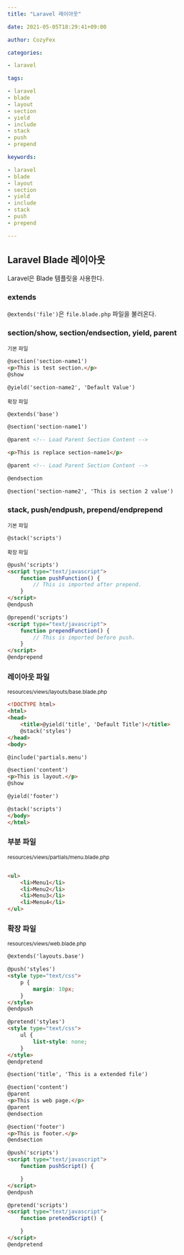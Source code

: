 ```yaml
---
title: "Laravel 레이아웃"

date: 2021-05-05T18:29:41+09:00

author: CozyFex

categories:

- laravel

tags:

- laravel
- blade
- layout
- section
- yield
- include
- stack
- push
- prepend

keywords:

- laravel
- blade
- layout
- section
- yield
- include
- stack
- push
- prepend

---
```


## Laravel Blade 레이아웃

Laravel은 Blade 템플릿을 사용한다.

### extends

`@extends('file')`은 `file.blade.php` 파일을 불러온다.

### section/show, section/endsection, yield, parent

<sub>기본 파일</sub>

```html
@section('section-name1')
<p>This is test section.</p>
@show

@yield('section-name2', 'Default Value')
```

<sub>확장 파일</sub>

```html
@extends('base')

@section('section-name1')

@parent <!-- Load Parent Section Content -->

<p>This is replace section-name1</p>

@parent <!-- Load Parent Section Content -->

@endsection

@section('section-name2', 'This is section 2 value')
```

### stack, push/endpush, prepend/endprepend

<sub>기본 파일</sub>

```html
@stack('scripts')
```

<sub>확장 파일</sub>

```html
@push('scripts')
<script type="text/javascript">
    function pushFunction() {
        // This is imported after prepend.
    }
</script>
@endpush

@prepend('scripts')
<script type="text/javascript">
    function prependFunction() {
        // This is imported before push.
    }
</script>
@endprepend
```

### 레이아웃 파일

<sub>resources/views/layouts/base.blade.php</sub>

```html
<!DOCTYPE html>
<html>
<head>
    <title>@yield('title', 'Default Title')</title>
    @stack('styles')
</head>
<body>

@include('partials.menu')

@section('content')
<p>This is layout.</p>
@show

@yield('footer')

@stack('scripts')
</body>
</html>
```

### 부분 파일

<sub>resources/views/partials/menu.blade.php</sub>

```html

<ul>
    <li>Menu1</li>
    <li>Menu2</li>
    <li>Menu3</li>
    <li>Menu4</li>
</ul>
```

### 확장 파일

<sub>resources/views/web.blade.php</sub>

```html
@extends('layouts.base')

@push('styles')
<style type="text/css">
    p {
        margin: 10px;
    }
</style>
@endpush

@pretend('styles')
<style type="text/css">
    ul {
        list-style: none;
    }
</style>
@endpretend

@section('title', 'This is a extended file')

@section('content')
@parent
<p>This is web page.</p>
@parent
@endsection

@section('footer')
<p>This is footer.</p>
@endsection

@push('scripts')
<script type="text/javascript">
    function pushScript() {

    }
</script>
@endpush

@pretend('scripts')
<script type="text/javascript">
    function pretendScript() {

    }
</script>
@endpretend
```
